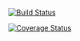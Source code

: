 
[![Build Status](https://travis-ci.com/NeilWarren/cs107test.svg?branch=main)](https://travis-ci.com/NeilWarren/cs107test.svg?branch=main)

[![Coverage Status](https://codecov.io/gh/NeilWarren/cs107test/branch/main/graph/badge.svg)](https://codecov.io/gh/NeilWarren/cs107test)

